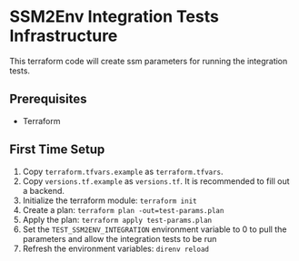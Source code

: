 # SSM2Env Integration Tests Infrastructure

This terraform code will create ssm parameters for running the integration tests.

## Prerequisites

* Terraform

## First Time Setup

1. Copy `terraform.tfvars.example` as `terraform.tfvars`.
1. Copy `versions.tf.example` as `versions.tf`. It is recommended to fill out a backend.
1. Initialize the terraform module: `terraform init`
1. Create a plan: `terraform plan -out=test-params.plan`
1. Apply the plan: `terraform apply test-params.plan`
1. Set the `TEST_SSM2ENV_INTEGRATION` environment variable to 0 to pull the parameters and allow the integration tests to be run
1. Refresh the environment variables: `direnv reload`
